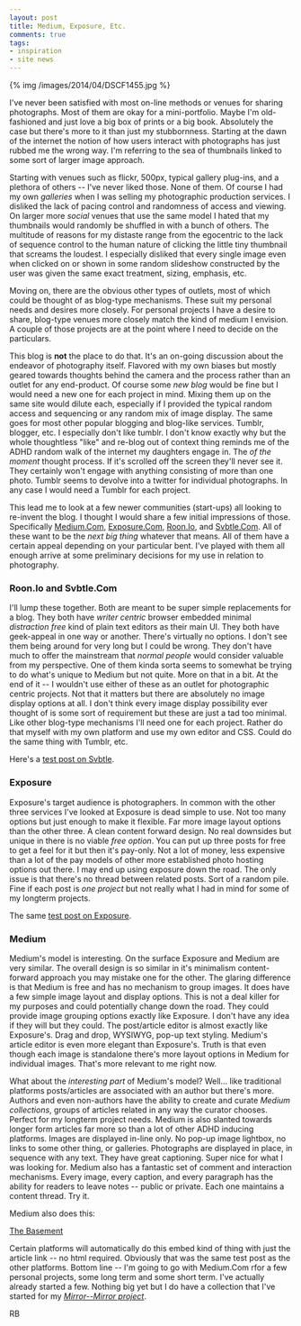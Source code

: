 ```yaml
---
layout: post
title: Medium, Exposure, Etc.
comments: true
tags:
- inspiration
- site news
---
```


{% img /images/2014/04/DSCF1455.jpg %}

I've never been satisfied with most on-line methods or venues for sharing photographs. Most of them are okay for a mini-portfolio. Maybe I'm old-fashioned and just love a big box of prints or a big book. Absolutely the case but there's more to it than just my stubbornness. Starting at the dawn of the internet the notion of how users interact with photographs has just rubbed me the wrong way. I'm referring to the sea of thumbnails linked to some sort of larger image approach.

<!--more-->

Starting with venues such as flickr, 500px, typical gallery plug-ins, and a plethora of others -- I've never liked those. None of them. Of course I had my own *galleries* when I was selling my photographic production services. I disliked the lack of pacing control and randomness of access and viewing. On larger more *social* venues that use the same model I hated that my thumbnails would randomly be shuffled in with a bunch of others. The multitude of reasons for my distaste range from the egocentric to the lack of sequence control to the human nature of clicking the little tiny thumbnail that screams the loudest. I especially disliked that every single image even when clicked on or shown in some random slideshow constructed by the user was given the same exact treatment, sizing, emphasis, etc.

Moving on, there are the obvious other types of outlets, most of which could be thought of as blog-type mechanisms. These suit my personal needs and desires more closely. For personal projects I have a desire to share, blog-type venues more closely match the kind of medium I envision. A couple of those projects are at the point where I need to decide on the particulars.

This blog is **not** the place to do that. It's an on-going discussion about the endeavor of photography itself. Flavored with my own biases but mostly geared towards thoughts behind the camera and the process rather than an outlet for any end-product. Of course some *new blog* would be fine but I would need a new one for each project in mind. Mixing them up on the same site would dilute each, especially if I provided the typical random access and sequencing or any random mix of image display. The same goes for most other popular blogging and blog-like services. Tumblr, blogger, etc. I especially don't like tumblr. I don't know exactly why but the whole thoughtless "like" and re-blog out of context thing reminds me of the ADHD random walk of the internet my daughters engage in. The *of the moment* thought process. If it's scrolled off the screen they'll never see it. They certainly won't engage with anything consisting of more than one photo. Tumblr seems to devolve into a twitter for individual photographs. In any case I would need a Tumblr for each project.

This lead me to look at a few newer communities (start-ups) all looking to re-invent the blog. I thought I would share a few initial impressions of those. Specifically [Medium.Com][1], [Exposure.Com][2], [Roon.Io][3], and [Svbtle.Com][4]. All of these want to be the *next big thing* whatever that means. All of them have a certain appeal depending on your particular bent. I've played with them all enough arrive at some preliminary decisions for my use in relation to photography.

### Roon.Io and Svbtle.Com

I'll lump these together. Both are meant to be super simple replacements for a blog. They both have *writer centric* browser embedded minimal *distraction free* kind of plain text editors as their main UI. They both have geek-appeal in one way or another. There's virtually no options. I don't see them being around for very long but I could be wrong. They don't have much to offer the mainstream that *normal people* would consider valuable from my perspective. One of them kinda sorta seems to somewhat be trying to do what's unique to Medium but not quite. More on that in a bit. At the end of it -- I wouldn't use either of these as an outlet for photographic centric projects. Not that it matters but there are absolutely no image display options at all. I don't think every image display possibility ever thought of is some sort of requirement but these are just a tad too minimal. Like other blog-type mechanisms I'll need one for each project. Rather do that myself with my own platform and use my own editor and CSS. Could do the same thing with Tumblr, etc.

Here's a [test post on Svbtle][5].

###  Exposure

Exposure's target audience is photographers. In common with the other three services I've looked at Exposure is dead simple to use. Not too many options but just enough to make it flexible. Far more image layout options than the other three. A clean content forward design. No real downsides but unique in there is no viable *free option*. You can put up three posts for free to get a feel for it but then it's pay-only. Not a lot of money, less expensive than a lot of the pay models of other more established photo hosting options out there. I may end up using exposure down the road. The only issue is that there's no thread between related posts. Sort of a random pile. Fine if each post is *one project* but not really what I had in mind for some of my longterm projects.

The same [test post on Exposure][6].

### Medium

Medium's model is interesting. On the surface Exposure and Medium are very similar. The overall design is so similar in it's minimalism content-forward approach you may mistake one for the other. The glaring difference is that Medium is free and has no mechanism to group images. It does have a few simple image layout and display options. This is not a deal killer for my purposes and could potentially change down the road. They could provide image grouping options exactly like Exposure. I don't have any idea if they will but they could. The post/article editor is almost exactly like Exposure's. Drag and drop, WYSIWYG, pop-up text styling. Medium's article editor is even more elegant than Exposure's. Truth is that even though each image is standalone there's more layout options in Medium for individual images. That's more relevant to me right now.

What about the *interesting part* of Medium's model? Well... like traditional platforms posts/articles are associated with an author but there's more. Authors and even non-authors have the ability to create and curate *Medium collections*, groups of articles related in any way the curator chooses. Perfect for my longterm project needs. Medium is also slanted towards longer form articles far more so than a lot of other ADHD inducing platforms. Images are displayed in-line only. No pop-up image lightbox, no links to some other thing, or galleries. Photographs are displayed in place, in sequence with any text. They have great captioning. Super nice for what I was looking for. Medium also has a fantastic set of comment and interaction mechanisms. Every image, every caption, and every paragraph has the ability for readers to leave notes -- public or private. Each one maintains a content thread. Try it.

Medium also does this:

<script async src="https://static.medium.com/embed.js"></script><a class="m-story" data-collapsed="true" href="https://medium.com/what-the-hell-is-going-on/e68c5fd63421">The Basement</a>

Certain platforms will automatically do this embed kind of thing with just the article link -- no html required. Obviously that was the same test post as the other platforms. Bottom line -- I'm going to go with Medium.Com rfor a few personal projects, some long term and some short term. I've actually already started a few. Nothing big yet but I do have a collection that I've started for my *[Mirror--Mirror project][7]*.

RB

[1]:	https://medium.com/@rwboyer
[2]:	https://rwboyer.exposure.co
[3]:	http://rwboyer.roon.io
[4]:	http://rwboyer.svbtle.com
[5]:	http://rwboyer.svbtle.com/is-this-an-idea-what-the-hell-is-this
[6]:	https://rwboyer.exposure.co/the-basement
[7]:	https://medium.com/miroir-secchio